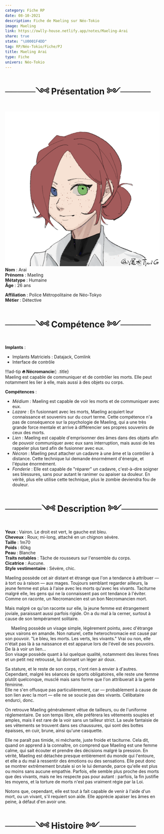 ```yaml
---
category: Fiche RP
date: 08-10-2021
description: Fiche de Maeling sur Néo-Tokio
image: Maeling
link: https://owlly-house.netlify.app/notes/Maeling-Arai
share: true
state: "\U0001F4DD"
tag: RP/Néo-Tokio/Fiche/PJ
title: Maeling Arai
type: Fiche
univers: Néo-Tokio
---
```


# ─────༺ Présentation ༻─────  
![+portrait](../assets/img/Maeling.png)  
**Nom** : Arai  
**Prénoms** : Maeling  
**Métatype** : Humaine  
**Âge** : 26 ans  
  
**Affiliation** : Police Métropolitaine de Néo-Tokyo  
**Métier** : Détective  
  
# ─────༺ Compétence ༻─────  
**Implants** :   
- Implants Matriciels : Datajack, Comlink  
- Interface de contrôle   
  
!!!ad-tip
**🔥 Nécromancie**{: .title}  
Maeling est capable de communiquer et de contrôler les morts. Elle peut notamment les lier à elle, mais aussi à des objets ou corps.   
    
**Compétences** :  
- *Médium :* Maeling est capable de voir les morts et de communiquer avec eux.   
- *Lazare* : En fusionnant avec les morts, Maeling acquiert leur connaissance et souvenirs sur du court terme. Cette compétence n'a pas de conséquence sur la psychologie de Maeling, qui a une très grande force mentale et arrive à différencier ses propres souvenirs de ceux des morts.  
- *Lien* : Maeling est capable d'emprisonner des âmes dans des objets afin de pouvoir communiquer avec eux sans interruption, mais aussi de les rappeler plus tard afin de fusionner avec eux.  
- *Nécron* : Maeling peut attacher un cadavre à une âme et la contrôler à distance. Cette technique lui demande énormément d'énergie, et l'épuise énormément.  
- *Fonderie* : Elle est capable de "réparer" un cadavre, c'est-à-dire soigner ses blessures, sans pour autant le ranimer ou apaiser sa douleur. En vérité, plus elle utilise cette technique, plus le zombie deviendra fou de douleur.   
  
# ──────༺ Description ༻──────  
**Yeux** : Vairon. Le droit est vert, le gauche est bleu.   
**Cheveux** : Roux; mi-long, attaché en un chignon sévère.  
**Taille** : 1m70   
**Poids** : 60kg  
**Peau** : Blanche  
**Traits notables** : Tâche de rousseurs sur l'ensemble du corps.  
**Cicatrice** : Aucune.  
**Style vestimentaire** : Sévère, chic.  
  
Maeling possède cet air distant et étrange que l'on a tendance à attribuer — à tort ou à raison — aux mages. Toujours semblant regarder ailleurs, la jeune femme est plus à l'aise avec les morts qu'avec les vivants. Taciturne malgré elle, les gens qui ne la connaissent pas ont tendance à l'éviter. Comme on raconte, un Necromancien est un bon Necromancien mort.  
  
Mais malgré ce qu'on raconte sur elle, la jeune femme est étrangement joviale, paraissant aussi parfois rigide. On a du mal à la cerner, surtout à cause de son tempérament solitaire.   
  
$~~~~$ Maeling possède un visage simple, légèrement pointu, avec d'étrange yeux vairons en amande. Non naturel, cette heterochromacie est causé par son pouvoir. "Le bleu, les morts. Les verts, les vivants." Vrai ou non, elle n'était pas là à sa naissance et est apparue lors de l'éveil de ses pouvoirs. De là à voir un lien...  
Son visage possède quant à lui quelque qualité, notamment des lèvres fines et un petit nez retroussé, lui donnant un léger air doux.  
  
Sa stature, et le reste de son corps, n'ont rien à envier à d'autres. Cependant, malgré les séances de sports obligatoires, elle reste une femme plutôt quelconque, musclé mais sans forme que l'on attribuerait à la gente féminine.   
Elle ne s'en offusque pas particulièrement, car — probablement à cause de son lien avec la mort — elle ne se soucie pas des vivants. Célibataire endurci, donc.   
  
On retrouve Maeling généralement vêtue de tailleurs, ou de l'uniforme réglementaire. De son temps libre, elle préfèrera les vêtements souples et amples, mais il est rare de la voir sans un tailleur strict. La seule fantaisie de ses vêtements se trouvent dans ses chaussures, qui sont des bottes épaisses, en cuir, brune, ainsi qu'une casquette.   
  
Elle ne paraît pas timide, ni méchante, juste froide et taciturne. Cela dit, quand on apprend à la connaître, on comprend que Maeling est une femme calme, qui sait écouter et prendre des décisions malgré la pression. En vérité, Maeling est détachée presque entièrement du monde qui l'entoure, et elle a du mal à ressentir des émotions ou des sensations. Elle peut donc se montrer extrêmement brutale si on le lui demande, parce qu'elle est plus ou moins sans aucune empathie. Parfois, elle semble plus proche des morts que des vivants, mais ne les respecte pas pour autant : parfois, la fin justifie les moyens, et la torture de morts n'est pas vraiment régie par la Loi.  
  
Notons que, cependant, elle est tout à fait capable de venir à l'aide d'un mort, ou un vivant, s'il requiert son aide. Elle apprécie apaiser les âmes en peine, à défaut d'en avoir une.  
  
# ─────༺ Histoire ༻──────